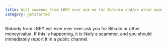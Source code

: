 ```yaml
---
title: Will someone from LBRY ever ask me for Bitcoin and/or other money?
category: getstarted
---
```


Nobody from LBRY will ever ever ever ask you for Bitcoin or other money/value.  If this is happening,
it is likely a scammer, and you should immediately report it in a public channel.
